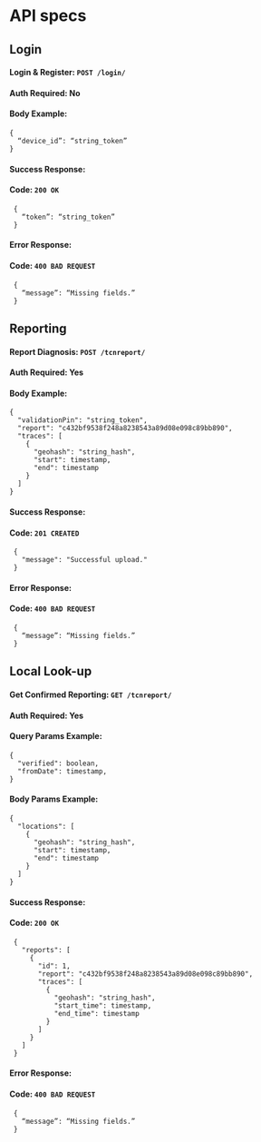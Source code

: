 # API specs

Login
-----   

#### Login & Register: `POST /login/`

#### Auth Required: No
#### Body Example:
```
{ 
  “device_id”: “string_token” 
}
```
#### Success Response:
#### Code: `200 OK`
```
 {
   “token”: “string_token”
 }
```
#### Error Response:
#### Code: `400 BAD REQUEST`
```
 {
   “message”: “Missing fields.”
 }
```

Reporting
---------

#### Report Diagnosis: `POST /tcnreport/`
#### Auth Required: Yes
#### Body Example:
```
{
  "validationPin": "string_token",
  "report": "c432bf9538f248a8238543a89d08e098c89bb890",
  "traces": [
    {
      "geohash": "string_hash",
      "start": timestamp,
      "end": timestamp
    }
  ]
}
```
#### Success Response:
#### Code: `201 CREATED`
```
 {
   "message": "Successful upload."
 }
```
#### Error Response:
#### Code: `400 BAD REQUEST`
```
 {
   “message”: “Missing fields.”
 }
```

Local Look-up
-------------

#### Get Confirmed Reporting: `GET /tcnreport/`
#### Auth Required: Yes
#### Query Params Example:
```
{
  "verified": boolean,
  "fromDate": timestamp,
}
```
#### Body Params Example:
```
{
  "locations": [
    {
      "geohash": "string_hash",
      "start": timestamp,
      "end": timestamp
    }
  ]
}
```
#### Success Response:
#### Code: `200 OK`

```
 {
   "reports": [
     {
       "id": 1,
       "report": "c432bf9538f248a8238543a89d08e098c89bb890",
       "traces": [
         {
           "geohash": "string_hash",
           "start_time": timestamp,
           "end_time": timestamp
         }
       ]
     }
   ]
 }
```

#### Error Response:
#### Code: `400 BAD REQUEST`
```
 {
   “message”: “Missing fields.”
 }
```